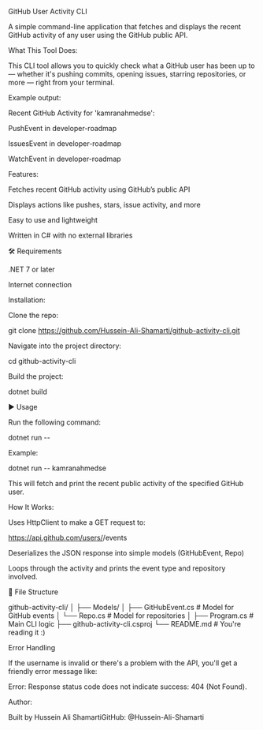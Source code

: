 GitHub User Activity CLI

A simple command-line application that fetches and displays the recent GitHub activity of any user using the GitHub public API.

What This Tool Does:

This CLI tool allows you to quickly check what a GitHub user has been up to — whether it's pushing commits, opening issues, starring repositories, or more — right from your terminal.

Example output:

Recent GitHub Activity for 'kamranahmedse':

PushEvent in developer-roadmap

IssuesEvent in developer-roadmap

WatchEvent in developer-roadmap

Features:

Fetches recent GitHub activity using GitHub’s public API

Displays actions like pushes, stars, issue activity, and more

Easy to use and lightweight

Written in C# with no external libraries

🛠 Requirements

.NET 7 or later

Internet connection

Installation:

Clone the repo:

git clone https://github.com/Hussein-Ali-Shamarti/github-activity-cli.git

Navigate into the project directory:

cd github-activity-cli

Build the project:

dotnet build

▶️ Usage

Run the following command:

dotnet run -- <github-username>

Example:

dotnet run -- kamranahmedse

This will fetch and print the recent public activity of the specified GitHub user.

How It Works:

Uses HttpClient to make a GET request to:

https://api.github.com/users/<username>/events

Deserializes the JSON response into simple models (GitHubEvent, Repo)

Loops through the activity and prints the event type and repository involved.

📂 File Structure

github-activity-cli/
│
├── Models/
│ ├── GitHubEvent.cs # Model for GitHub events
│ └── Repo.cs # Model for repositories
│
├── Program.cs # Main CLI logic
├── github-activity-cli.csproj
└── README.md # You're reading it :)

Error Handling

If the username is invalid or there's a problem with the API, you'll get a friendly error message like:

Error: Response status code does not indicate success: 404 (Not Found).

Author:

Built by Hussein Ali ShamartiGitHub: @Hussein-Ali-Shamarti
